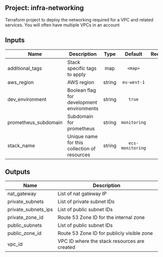 ## Project: infra-networking

Terraform project to deploy the networking required for a VPC and
related services. You will often have multiple VPCs in an account



## Inputs

| Name | Description | Type | Default | Required |
|------|-------------|:----:|:-----:|:-----:|
| additional_tags | Stack specific tags to apply | map | `<map>` | no |
| aws_region | AWS region | string | `eu-west-1` | no |
| dev_environment | Boolean flag for development environments | string | `true` | no |
| prometheus_subdomain | Subdomain for prometheus | string | `monitoring` | no |
| stack_name | Unique name for this collection of resources | string | `ecs-monitoring` | no |

## Outputs

| Name | Description |
|------|-------------|
| nat_gateway | List of nat gateway IP |
| private_subnets | List of private subnet IDs |
| private_subnets_ips | List of public subnet IDs |
| private_zone_id | Route 53 Zone ID for the internal zone |
| public_subnets | List of public subnet IDs |
| public_zone_id | Route 53 Zone ID for publicly visible zone |
| vpc_id | VPC ID where the stack resources are created |

